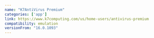 ```yaml
---
name: "K7AntiVirus Premium"
categories: ['app']
link: https://www.k7computing.com/us/home-users/antivirus-premium
compatibility: emulation
versionFrom: "16.0.1093"
---
```



